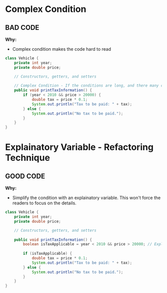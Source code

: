 # Complex Condition

## BAD CODE
**Why:**
- Complex condition makes the code hard to read
```java
class Vehicle {
    private int year;
    private double price;

    // Constructors, getters, and setters
    
    // Complex Condition - If the conditions are long, and there many conditions, it would be hard to read
    public void printTaxInformation() {
        if (year < 2010 && price > 20000) {
            double tax = price * 0.1;
            System.out.println("Tax to be paid: " + tax);
        } else {
            System.out.println("No tax to be paid.");
        }
    }
}

```

# Explainatory Variable - Refactoring Technique

## GOOD CODE
**Why:**
- Simplify the condition with an explainatory variable. This won't force the readers to focus on the details.
```java
class Vehicle {
    private int year;
    private double price;

    // Constructors, getters, and setters
    
    public void printTaxInformation() {
        boolean isTaxApplicable = year < 2010 && price > 20000; // Explainatory Variable
        
        if (isTaxApplicable) {
            double tax = price * 0.1;
            System.out.println("Tax to be paid: " + tax);
        } else {
            System.out.println("No tax to be paid.");
        }
    }
}
```
